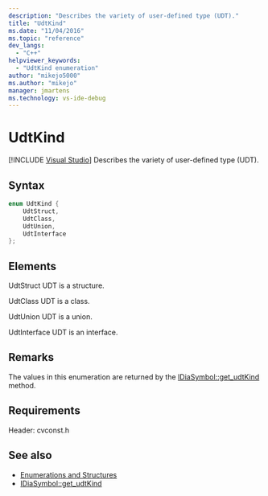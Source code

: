 ```yaml
---
description: "Describes the variety of user-defined type (UDT)."
title: "UdtKind"
ms.date: "11/04/2016"
ms.topic: "reference"
dev_langs:
  - "C++"
helpviewer_keywords:
  - "UdtKind enumeration"
author: "mikejo5000"
ms.author: "mikejo"
manager: jmartens
ms.technology: vs-ide-debug
---
```

# UdtKind

 [!INCLUDE [Visual Studio](~/includes/applies-to-version/vs-windows-only.md)]
Describes the variety of user-defined type (UDT).

## Syntax

```C++
enum UdtKind {
    UdtStruct,
    UdtClass,
    UdtUnion,
    UdtInterface
};
```

## Elements
UdtStruct
UDT is a structure.

UdtClass
UDT is a class.

UdtUnion
UDT is a union.

UdtInterface
UDT is an interface.

## Remarks
The values in this enumeration are returned by the [IDiaSymbol::get_udtKind](../../debugger/debug-interface-access/idiasymbol-get-udtkind.md) method.

## Requirements
Header: cvconst.h

## See also
- [Enumerations and Structures](../../debugger/debug-interface-access/enumerations-and-structures.md)
- [IDiaSymbol::get_udtKind](../../debugger/debug-interface-access/idiasymbol-get-udtkind.md)
